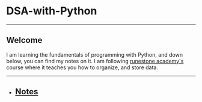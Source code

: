 # DSA-with-Python
<hr>

## Welcome
<p>
  I am learning the fundamentals of programming with Python, and down below, you can find my notes on it. I am following <a href = "https://runestone.academy/ns/books/published/pythonds3/index.html"> runestone academy's </a> course where it teaches you how to organize, and store data. 
</p>

<hr>

- <h2> <a href="DSA.md"> Notes </a> </h2>
